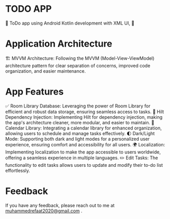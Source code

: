 # TODO APP

🚀 ToDo app using Android Kotlin development with XML UI, 🚀

# Application Architecture

🏗️ MVVM Architecture: Following the MVVM (Model-View-ViewModel) architecture pattern for clear separation of concerns, improved code organization, and easier maintenance.


# App Features
✅ Room Library Database: Leveraging the power of Room Library for efficient and robust data storage, ensuring seamless access to tasks.
🔌 Hilt Dependency Injection: Implementing Hilt for dependency injection, making the app's architecture cleaner, more modular, and easier to maintain.
📅 Calendar Library: Integrating a calendar library for enhanced organization, allowing users to schedule and manage tasks effectively.
🌓 Dark/Light Mode: Supporting both dark and light modes for a personalized user experience, ensuring comfort and accessibility for all users.
🌍 Localization: Implementing localization to make the app accessible to users worldwide, offering a seamless experience in multiple languages.
✏️ Edit Tasks: The functionality to edit tasks allows users to update and modify their to-do list effortlessly.


# Feedback

If you have any feedback, please reach out to me at muhammedrefaat2020@gmail.com .
